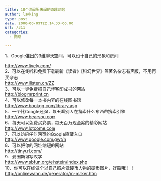 ```yaml
---
title: 10个你闻所未闻的奇趣网站
author: lsvking
type: post
date: 2008-08-09T22:14:33+00:00
url: /311
categories:
  - 网络

---
```

1、Google推出的3维聊天空间，可以设计自己的形象和房间

<div id="message14069686" class="t_msgfont">
  <a href="http://www.lively.com/" target="_blank">http://www.lively.com/</a><br /> 2、可以在线听和免费下载最新《读者》《科幻世界》等著名杂志有声版，不用再买杂志<br /> <a href="http://www.ilisten.cn/ZZ" target="_blank">http://www.ilisten.cn/ZZ</a><br /> 3、可以一键免费把自己博客印成书的网站<br /> <a href="http://blog.mrprint.cn/" target="_blank">http://blog.mrprint.cn</a><br /> 4、可以修改每一本书内容的在线图书馆<br /> <a href="http://www.bookgg.com/library.asp" target="_blank">http://www.bookgg.com/library.asp</a><br /> 5、一个比Google还强，每天看别人在搜索什么东西的搜索引擎<br /> <a href="http://www.bearsou.com/" target="_blank">http://www.bearsou.com</a><br /> 6、每天可以免费买彩票，每天百万现金奖的精彩网站<br /> <a href="http://www.lotcome.com/" target="_blank">http://www.lotcome.com</a><br /> 7、可以访问任何网页的Google隐藏入口<br /> <a href="http://www.google.com/gwt/n" target="_blank">http://www.google.com/gwt/n</a><br /> 8、可以把你的网址缩短的网站<br /> <a href="http://tinyurl.com/" target="_blank">http://tinyurl.com/</a><br /> 9、爱因斯坦写汉字<br /> <a href="http://www.sbfun.org/einstein/index.php" target="_blank">http://www.sbfun.org/einstein/index.php</a><br /> 10、你可以在线做个以自己照片做硬币人物的硬币图片，好酷哦！！<br /> <a href="http://onlinewahn.de/generator/m-maker.htm" target="_blank">http://onlinewahn.de/generator/m-maker.htm</a>
</div>